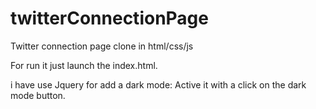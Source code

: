 # twitterConnectionPage
Twitter connection page clone in html/css/js

For run it just launch the index.html.

i have use Jquery for add a dark mode: Active it with a click on the dark mode button.
